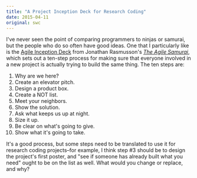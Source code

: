 ```yaml
---
title: "A Project Inception Deck for Research Coding"
date: 2015-04-11
original: swc
---
```

<p>
  I've never seen the point of comparing programmers to ninjas or samurai,
  but the people who do so often have good ideas.
  One that I particularly like is
  the <a href="https://agilewarrior.wordpress.com/2010/11/06/the-agile-inception-deck/">Agile Inception Deck</a>
  from Jonathan Rasmusson's <em><a href="http://www.amazon.com/Agile-Samurai-Software-Pragmatic-Programmers/dp/1934356581/">The Agile Samurai</a></em>,
  which sets out a ten-step process for making sure that everyone involved in a new project
  is actually trying to build the same thing.
  The ten steps are:
</p>
<ol>
  <li>
    Why are we here?
  </li>
  <li>
    Create an elevator pitch.
  </li>
  <li>
    Design a product box.
  </li>
  <li>
    Create a NOT list.
  </li>
  <li>
    Meet your neighbors.
  </li>
  <li>
    Show the solution.
  </li>
  <li>
    Ask what keeps us up at night.
  </li>
  <li>
    Size it up.
  </li>
  <li>
    Be clear on what's going to give.
  </li>
  <li>
    Show what it's going to take.
  </li>
</ol>
<p>
  It's a good process,
  but some steps need to be translated to use it for research coding projects–for example,
  I think step #3 should be to design the project's first poster,
  and "see if someone has already built what you need" ought to be on the list as well.
  What would you change or replace, and why?
</p>
